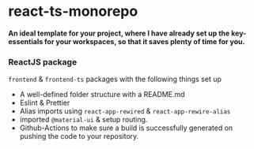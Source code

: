 # react-ts-monorepo

**An ideal template for your project, where I have already set up the key-essentials for your workspaces, so that it saves plenty of time for you.**

### ReactJS package

`frontend` & `frontend-ts` packages with the following things set up

-  A well-defined folder structure with a README.md 
-  Eslint & Prettier
-  Alias imports using `react-app-rewired` & `react-app-rewire-alias`
-  imported `@material-ui` & setup routing.
-  Github-Actions to make sure a build is successfully generated on pushing the code to your repository.